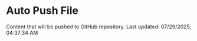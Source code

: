 # Auto Push File

Content that will be pushed to GitHub repository.
Last updated: 07/29/2025, 04:37:34 AM